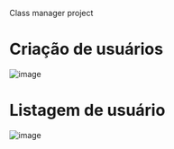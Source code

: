 Class manager project

# Criação de usuários
![image](https://github.com/YrllanBrandao/class-manager/assets/77467410/792453e6-f04f-4117-ad91-94b94af128cc)
# Listagem de usuário 
![image](https://github.com/YrllanBrandao/class-manager/assets/77467410/2973f3fa-a344-425b-9628-3335db95c6da)


